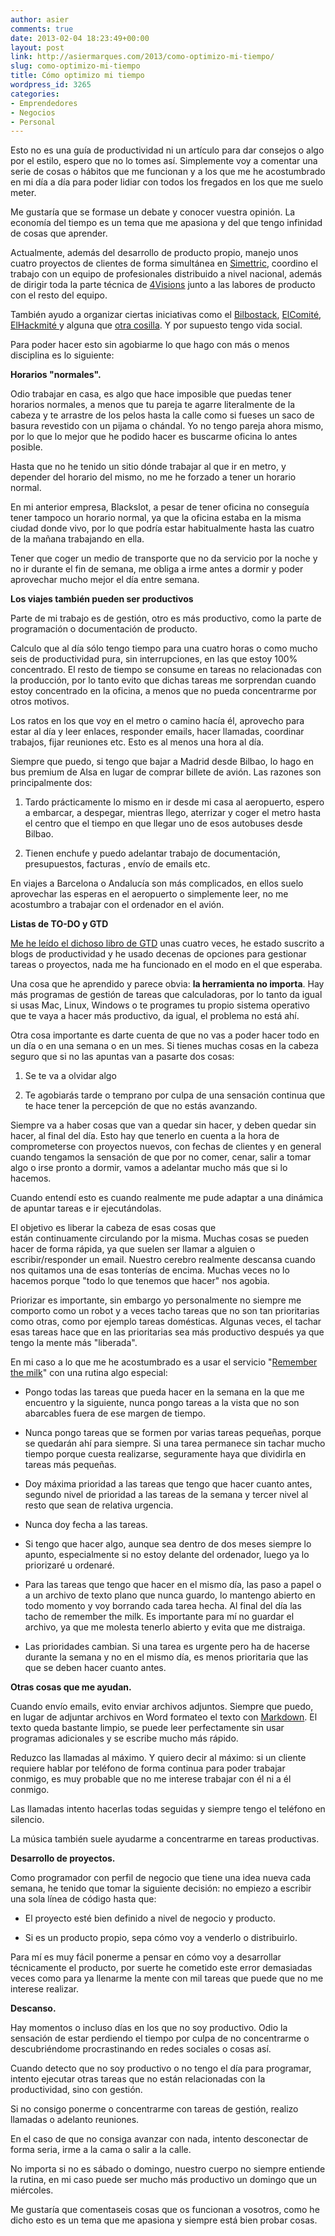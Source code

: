 ```yaml
---
author: asier
comments: true
date: 2013-02-04 18:23:49+00:00
layout: post
link: http://asiermarques.com/2013/como-optimizo-mi-tiempo/
slug: como-optimizo-mi-tiempo
title: Cómo optimizo mi tiempo
wordpress_id: 3265
categories:
- Emprendedores
- Negocios
- Personal
---
```


Esto no es una guía de productividad ni un artículo para dar consejos o algo por el estilo, espero que no lo tomes así. Simplemente voy a comentar una serie de cosas o hábitos que me funcionan y a los que me he acostumbrado en mi día a día para poder lidiar con todos los fregados en los que me suelo meter.

Me gustaría que se formase un debate y conocer vuestra opinión. La economía del tiempo es un tema que me apasiona y del que tengo infinidad de cosas que aprender.

Actualmente, además del desarrollo de producto propio, manejo unos cuatro proyectos de clientes de forma simultánea en [Simettric](http://simettric.com), coordino el trabajo con un equipo de profesionales distribuido a nivel nacional, además de dirigir toda la parte técnica de [4Visions](http://4visionshq.com) junto a las labores de producto con el resto del equipo.

También ayudo a organizar ciertas iniciativas como el [Bilbostack](http://bilbostack.com), [ElComité](http://elcomite.org), [ElHackmité ](http://hackmite.elcomite.org)y alguna que [otra cosilla](http://pucelatechday.com). Y por supuesto tengo vida social.

Para poder hacer esto sin agobiarme lo que hago con más o menos disciplina es lo siguiente:

**Horarios "normales".**

Odio trabajar en casa, es algo que hace imposible que puedas tener horarios normales, a menos que tu pareja te agarre literalmente de la cabeza y te arrastre de los pelos hasta la calle como si fueses un saco de basura revestido con un pijama o chándal. Yo no tengo pareja ahora mismo, por lo que lo mejor que he podido hacer es buscarme oficina lo antes posible.

Hasta que no he tenido un sitio dónde trabajar al que ir en metro, y depender del horario del mismo, no me he forzado a tener un horario normal.

En mi anterior empresa, Blackslot, a pesar de tener oficina no conseguía tener tampoco un horario normal, ya que la oficina estaba en la misma ciudad donde vivo, por lo que podría estar habitualmente hasta las cuatro de la mañana trabajando en ella.

Tener que coger un medio de transporte que no da servicio por la noche y no ir durante el fin de semana, me obliga a irme antes a dormir y poder aprovechar mucho mejor el día entre semana.

**Los viajes también pueden ser productivos**

Parte de mi trabajo es de gestión, otro es más productivo, como la parte de programación o documentación de producto.

Calculo que al día sólo tengo tiempo para una cuatro horas o como mucho seis de productividad pura, sin interrupciones, en las que estoy 100% concentrado. El resto de tiempo se consume en tareas no relacionadas con la producción, por lo tanto evito que dichas tareas me sorprendan cuando estoy concentrado en la oficina, a menos que no pueda concentrarme por otros motivos.

Los ratos en los que voy en el metro o camino hacía él, aprovecho para estar al día y leer enlaces, responder emails, hacer llamadas, coordinar trabajos, fijar reuniones etc. Esto es al menos una hora al día.

Siempre que puedo, si tengo que bajar a Madrid desde Bilbao, lo hago en bus premium de Alsa en lugar de comprar billete de avión. Las razones son principalmente dos:



	
  1. Tardo prácticamente lo mismo en ir desde mi casa al aeropuerto, espero a embarcar, a despegar, mientras llego, aterrizar y coger el metro hasta el centro que el tiempo en que llegar uno de esos autobuses desde Bilbao.

	
  2. Tienen enchufe y puedo adelantar trabajo de documentación, presupuestos, facturas , envío de emails etc.


En viajes a Barcelona o Andalucía son más complicados, en ellos suelo aprovechar las esperas en el aeropuerto o simplemente leer, no me acostumbro a trabajar con el ordenador en el avión.

**Listas de TO-DO y GTD**

[Me he leído el dichoso libro de GTD](http://es.wikipedia.org/wiki/Getting_Things_Done) unas cuatro veces, he estado suscrito a blogs de productividad y he usado decenas de opciones para gestionar tareas o proyectos, nada me ha funcionado en el modo en el que esperaba.

Una cosa que he aprendido y parece obvia: **la herramienta no importa**. Hay más programas de gestión de tareas que calculadoras, por lo tanto da igual si usas Mac, Linux, Windows o te programes tu propio sistema operativo que te vaya a hacer más productivo, da igual, el problema no está ahí.

Otra cosa importante es darte cuenta de que no vas a poder hacer todo en un día o en una semana o en un mes. Si tienes muchas cosas en la cabeza seguro que si no las apuntas van a pasarte dos cosas:



	
  1. Se te va a olvidar algo

	
  2. Te agobiarás tarde o temprano por culpa de una sensación continua que te hace tener la percepción de que no estás avanzando.


Siempre va a haber cosas que van a quedar sin hacer, y deben quedar sin hacer, al final del día. Esto hay que tenerlo en cuenta a la hora de comprometerse con proyectos nuevos, con fechas de clientes y en general cuando tengamos la sensación de que por no comer, cenar, salir a tomar algo o irse pronto a dormir, vamos a adelantar mucho más que si lo hacemos.

Cuando entendí esto es cuando realmente me pude adaptar a una dinámica de apuntar tareas e ir ejecutándolas.

El objetivo es liberar la cabeza de esas cosas que están continuamente circulando por la misma. Muchas cosas se pueden hacer de forma rápida, ya que suelen ser llamar a alguien o escribir/responder un email. Nuestro cerebro realmente descansa cuando nos quitamos una de esas tonterías de encima. Muchas veces no lo hacemos porque "todo lo que tenemos que hacer" nos agobia.

Priorizar es importante, sin embargo yo personalmente no siempre me comporto como un robot y a veces tacho tareas que no son tan prioritarias como otras, como por ejemplo tareas domésticas. Algunas veces, el tachar esas tareas hace que en las prioritarias sea más productivo después ya que tengo la mente más "liberada".

En mi caso a lo que me he acostumbrado es a usar el servicio "[Remember the milk](http://rememberthemilk.com)" con una rutina algo especial:



	
  * Pongo todas las tareas que pueda hacer en la semana en la que me encuentro y la siguiente, nunca pongo tareas a la vista que no son abarcables fuera de ese margen de tiempo.

	
  * Nunca pongo tareas que se formen por varias tareas pequeñas, porque se quedarán ahí para siempre. Si una tarea permanece sin tachar mucho tiempo porque cuesta realizarse, seguramente haya que dividirla en tareas más pequeñas.

	
  * Doy máxima prioridad a las tareas que tengo que hacer cuanto antes, segundo nivel de prioridad a las tareas de la semana y tercer nivel al resto que sean de relativa urgencia.

	
  * Nunca doy fecha a las tareas.

	
  * Si tengo que hacer algo, aunque sea dentro de dos meses siempre lo apunto, especialmente si no estoy delante del ordenador, luego ya lo priorizaré u ordenaré.

	
  * Para las tareas que tengo que hacer en el mismo día, las paso a papel o a un archivo de texto plano que nunca guardo, lo mantengo abierto en todo momento y voy borrando cada tarea hecha. Al final del día las tacho de remember the milk. Es importante para mí no guardar el archivo, ya que me molesta tenerlo abierto y evita que me distraiga.

	
  * Las prioridades cambian. Si una tarea es urgente pero ha de hacerse durante la semana y no en el mismo día, es menos prioritaria que las que se deben hacer cuanto antes.


**Otras cosas que me ayudan.**

Cuando envío emails, evito enviar archivos adjuntos. Siempre que puedo, en lugar de adjuntar archivos en Word formateo el texto con [Markdown](http://es.wikipedia.org/wiki/Markdown). El texto queda bastante limpio, se puede leer perfectamente sin usar programas adicionales y se escribe mucho más rápido.

Reduzco las llamadas al máximo. Y quiero decir al máximo: si un cliente requiere hablar por teléfono de forma continua para poder trabajar conmigo, es muy probable que no me interese trabajar con él ni a él conmigo.

Las llamadas intento hacerlas todas seguidas y siempre tengo el teléfono en silencio.

La música también suele ayudarme a concentrarme en tareas productivas.

**Desarrollo de proyectos.**

Como programador con perfil de negocio que tiene una idea nueva cada semana, he tenido que tomar la siguiente decisión: no empiezo a escribir una sola línea de código hasta que:



	
  * El proyecto esté bien definido a nivel de negocio y producto.

	
  * Si es un producto propio, sepa cómo voy a venderlo o distribuirlo.


Para mí es muy fácil ponerme a pensar en cómo voy a desarrollar técnicamente el producto, por suerte he cometido este error demasiadas veces como para ya llenarme la mente con mil tareas que puede que no me interese realizar.

**Descanso.**

Hay momentos o incluso días en los que no soy productivo. Odio la sensación de estar perdiendo el tiempo por culpa de no concentrarme o descubriéndome procrastinando en redes sociales o cosas así.

Cuando detecto que no soy productivo o no tengo el día para programar, intento ejecutar otras tareas que no están relacionadas con la productividad, sino con gestión.

Si no consigo ponerme o concentrarme con tareas de gestión, realizo llamadas o adelanto reuniones.

En el caso de que no consiga avanzar con nada, intento desconectar de forma seria, irme a la cama o salir a la calle.

No importa si no es sábado o domingo, nuestro cuerpo no siempre entiende la rutina, en mi caso puede ser mucho más productivo un domingo que un miércoles.

Me gustaría que comentaseis cosas que os funcionan a vosotros, como he dicho esto es un tema que me apasiona y siempre está bien probar cosas.
